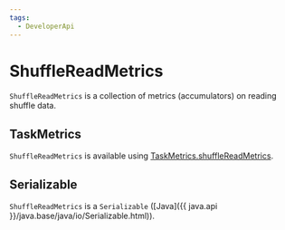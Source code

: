 ```yaml
---
tags:
  - DeveloperApi
---
```


# ShuffleReadMetrics

`ShuffleReadMetrics` is a collection of metrics (accumulators) on reading shuffle data.

## <span id="TaskMetrics"> TaskMetrics

`ShuffleReadMetrics` is available using [TaskMetrics.shuffleReadMetrics](TaskMetrics.md#shuffleReadMetrics).

## <span id="Serializable"> Serializable

`ShuffleReadMetrics` is a `Serializable` ([Java]({{ java.api }}/java.base/java/io/Serializable.html)).
